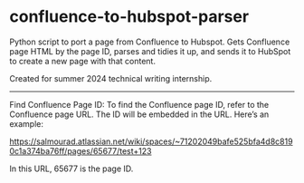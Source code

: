 # confluence-to-hubspot-parser

Python script to port a page from Confluence to Hubspot. Gets Confluence page HTML by the page ID, parses and tidies it up, and sends it to HubSpot to create a new page with that content.

Created for summer 2024 technical writing internship.

---------------------------------------------------------------------------------------------------

Find Confluence Page ID: 
To find the Confluence page ID, refer to the Confluence page URL. The ID will be embedded in the URL. Here’s an example:

https://salmourad.atlassian.net/wiki/spaces/~71202049bafe525bfa4d8c8190c1a374ba76ff/pages/65677/test+123

In this URL, 65677 is the page ID.
